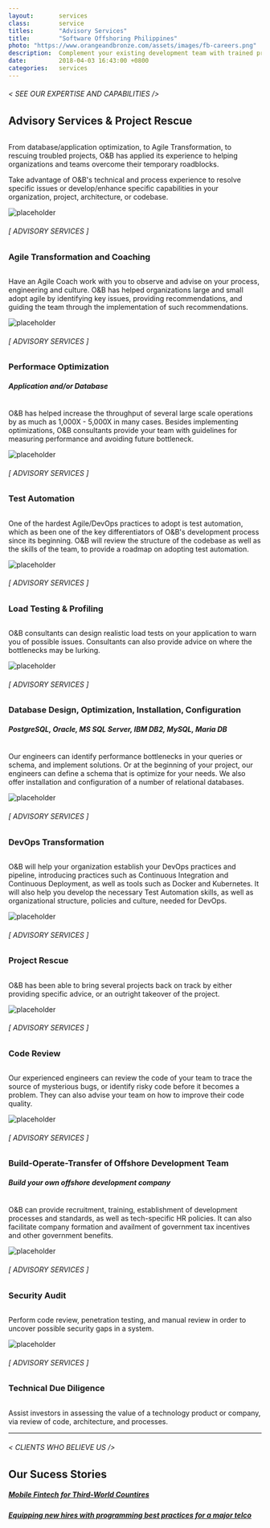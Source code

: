 ```yaml
---
layout:       services
class:        service
titles:       "Advisory Services"
title:        "Software Offshoring Philippines"
photo: "https://www.orangeandbronze.com/assets/images/fb-careers.png"
description:  Complement your existing development team with trained professionals.
date:         2018-04-03 16:43:00 +0800
categories:   services
---
```


<div id="serviceContent3" class="section-content">
  <div class="section-title">
    <H6>
      &lt; SEE OUR EXPERTISE AND CAPABILITIES /&gt;
    </H6>
    <H2>Advisory Services & Project Rescue</H2>
    <img class="bg" src="{{ "assets/images/title-services.png" | relative_url }}" alt="" />
  </div>
  <div class="row mb20">
    <div class="col-12">
      <p>From database/application optimization, to Agile Transformation, to rescuing troubled projects, O&B has applied its experience to helping organizations and teams overcome their temporary roadblocks. </p>
      <p>Take advantage of O&B's technical and process experience to resolve specific issues or develop/enhance specific capabilities in your organization, project, architecture, or codebase.</p>
    </div>
  </div>

  <div class="row mb20">
    <div class="col-4 d-none d-sm-block text-right">
      <img src="{{ "assets/images/advisory-agile-transformation-and-coaching.png" | relative_url }}" class="img-fluid feature-ico" alt="placeholder" />
    </div>
    <div class="col-sm-8 col-lg-7">
      <H6>[ ADVISORY SERVICES ]</H6>
      <H3>Agile Transformation and Coaching</H3>
      <img src="{{ "assets/images/hr.png" | relative_url }}" alt="" class="hr" />
      <p>
        Have an Agile Coach work with you to observe and advise on your process, engineering and culture. O&B has helped organizations large and small adopt agile by identifying key issues, providing recommendations, and guiding the team through the implementation of such recommendations.
      </p>
    </div>
  </div>

  <div class="row mb20">
    <div class="col-4 d-none d-sm-block text-right">
      <img src="{{ "assets/images/advisory-Performance-Optimization.png" | relative_url }}" class="img-fluid feature-ico" alt="placeholder" />
    </div>
    <div class="col-sm-8 col-lg-7">
      <H6>[ ADVISORY SERVICES ]</H6>
      <H3>Performace Optimization</H3>
      <h5>Application and/or Database</h5>
      <img src="{{ "assets/images/hr.svg" | relative_url }}" alt="" class="hr" />
      <p>
        O&B has helped increase the throughput of several large scale operations by as much as 1,000X - 5,000X in many cases. Besides implementing optimizations, O&B consultants provide your team with guidelines for measuring performance and avoiding future bottleneck.
      </p>
    </div>
  </div>

  <div class="row mb20">
    <div class="col-4 d-none d-sm-block text-right">
      <img src="{{ "assets/images/advisory-test-automation.png" | relative_url }}" class="img-fluid feature-ico" alt="placeholder" />
    </div>
    <div class="col-sm-8 col-lg-7">
      <H6>[ ADVISORY SERVICES ]</H6>
      <H3>Test Automation</H3>
      <img src="{{ "assets/images/hr.svg" | relative_url }}" alt="" class="hr" />
      <p>
        One of the hardest Agile/DevOps practices to adopt is test automation, which as been one of the key differentiators of O&B's development process since its beginning. O&B will review the structure of the codebase as well as the skills of the team, to provide a roadmap on adopting test automation.
      </p>
    </div>
  </div>

  <div class="row mb20">
    <div class="col-4 d-none d-sm-block text-right">
      <img src="{{ "assets/images/advisory-load-testing-and-profiling.png" | relative_url }}" class="img-fluid feature-ico" alt="placeholder" />
    </div>
    <div class="col-sm-8 col-lg-7">
      <H6>[ ADVISORY SERVICES ]</H6>
      <H3>Load Testing & Profiling</H3>
      <img src="{{ "assets/images/hr.svg" | relative_url }}" alt="" class="hr" />
      <p>
        O&B consultants can design realistic load tests on your application to warn you of possible issues. Consultants can also provide advice on where the bottlenecks may be lurking.
      </p>
    </div>
  </div>

  <div class="row mb20">
    <div class="col-4 d-none d-sm-block text-right">
      <img src="{{ "assets/images/advisory-database-design-optimization-installation-configuration.png" | relative_url }}" class="img-fluid feature-ico" alt="placeholder" />
    </div>
    <div class="col-sm-8 col-lg-7">
      <H6>[ ADVISORY SERVICES ]</H6>
      <H3>Database Design, Optimization, Installation, Configuration</H3>
      <h5>PostgreSQL, Oracle, MS SQL Server, IBM DB2, MySQL, Maria DB</h5>
      <img src="{{ "assets/images/hr.svg" | relative_url }}" alt="" class="hr" />
      <p>
        Our engineers can identify performance bottlenecks in your queries or schema, and implement solutions. Or at the beginning of your project, our engineers can define a schema that is optimize for your needs. We also offer installation and configuration of a number of relational databases.
      </p>
    </div>
  </div>

  <div class="row mb20">
    <div class="col-4 d-none d-sm-block text-right">
      <img src="{{ "assets/images/advisory-devops-transformation.png" | relative_url }}" class="img-fluid feature-ico" alt="placeholder" />
    </div>
    <div class="col-sm-8 col-lg-7">
      <H6>[ ADVISORY SERVICES ]</H6>
      <H3>DevOps Transformation</H3>
      <img src="{{ "assets/images/hr.svg" | relative_url }}" alt="" class="hr" />
      <p>
        O&B will help your organization establish your DevOps practices and pipeline, introducing practices such as Continuous Integration and Continuous Deployment, as well as tools such as Docker and Kubernetes. It will also help you develop the necessary Test Automation skills, as well as organizational structure, policies and culture, needed for DevOps.
      </p>
    </div>
  </div>

  <div class="row mb20">
    <div class="col-4 d-none d-sm-block text-right">
      <img src="{{ "assets/images/ico-2.png" | relative_url }}" class="img-fluid feature-ico" alt="placeholder" />
    </div>
    <div class="col-sm-8 col-lg-7">
      <H6>[ ADVISORY SERVICES ]</H6>
      <H3>Project Rescue</H3>
      <img src="{{ "assets/images/hr.svg" | relative_url }}" alt="" class="hr" />
      <p>
        O&B has been able to bring several projects back on track by either providing specific advice, or an outright takeover of the project.
      </p>
    </div>
  </div>

  <div class="row mb20">
    <div class="col-4 d-none d-sm-block text-right">
      <img src="{{ "assets/images/advisory-code-review.png" | relative_url }}" class="img-fluid feature-ico" alt="placeholder" />
    </div>
    <div class="col-sm-8 col-lg-7">
      <H6>[ ADVISORY SERVICES ]</H6>
      <H3>Code Review</H3>
      <img src="{{ "assets/images/hr.svg" | relative_url }}" alt="" class="hr" />
      <p>
        Our experienced engineers can review the code of your team to trace the source of mysterious bugs, or identify risky code before it becomes a problem. They can also advise your team on how to improve their code quality.
      </p>
    </div>
  </div>

  <div class="row mb20">
    <div class="col-4 d-none d-sm-block text-right">
      <img src="{{ "assets/images/advisory-build-operate-transfer-of-offshore-development-team.png" | relative_url }}" class="img-fluid feature-ico" alt="placeholder" />
    </div>
    <div class="col-sm-8 col-lg-7">
      <H6>[ ADVISORY SERVICES ]</H6>
      <H3>Build-Operate-Transfer of Offshore Development Team</H3>
      <h5>Build your own offshore development company</h5>
      <img src="{{ "assets/images/hr.svg" | relative_url }}" alt="" class="hr" />
      <p>
        O&B can provide recruitment, training, establishment of development processes and standards, as well as tech-specific HR policies. It can also facilitate company formation and availment of government tax incentives and other government benefits.
      </p>
    </div>
  </div>

  <div class="row mb20">
    <div class="col-4 d-none d-sm-block text-right">
      <img src="{{ "assets/images/advisory-security-audit.png" | relative_url }}" class="img-fluid feature-ico" alt="placeholder" />
    </div>
    <div class="col-sm-8 col-lg-7">
      <H6>[ ADVISORY SERVICES ]</H6>
      <H3>Security Audit</H3>
      <img src="{{ "assets/images/hr.svg" | relative_url }}" alt="" class="hr" />
      <p>
        Perform code review, penetration testing, and manual review in order to uncover possible security gaps in a system.
      </p>
    </div>
  </div>

  <div class="row mb20">
    <div class="col-4 d-none d-sm-block text-right">
      <img src="{{ "assets/images/advisory-technical-due-diligence.png" | relative_url }}" class="img-fluid feature-ico" alt="placeholder" />
    </div>
    <div class="col-sm-8 col-lg-7">
      <H6>[ ADVISORY SERVICES ]</H6>
      <H3>Technical Due Diligence</H3>
      <img src="{{ "assets/images/hr.svg" | relative_url }}" alt="" class="hr" />
      <p>
        Assist investors in assessing the value of a technology product or company, via review of code, architecture, and processes.
      </p>
    </div>
  </div>
<hr>
  <div class="section-title">
    <h6> < CLIENTS WHO BELIEVE US /> </h6>
    <h2>Our Sucess Stories</h2>
  </div>
   <div class="container">
    <div class="row">
        <div class="col-12 col-sm-6 casestudy-btncontainer -left">
          <a href="/works/mobile-fintech/" class="casestudy-button">
            <div class="casestudy-content -left">
              <h5 class="title">Mobile Fintech for Third-World Countires</h5>
            </div>
          </a>
        </div>
         <div class="col-12 col-sm-6 casestudy-btncontainer -right">
          <a href="/works/equipping-new-hires/" class="casestudy-button">
            <div class="casestudy-content -right">
              <h5 class="title">Equipping new hires with programming best practices for a major telco</h5>
            </div>
          </a>
        </div>
    </div>
  </div>
</div> 
  